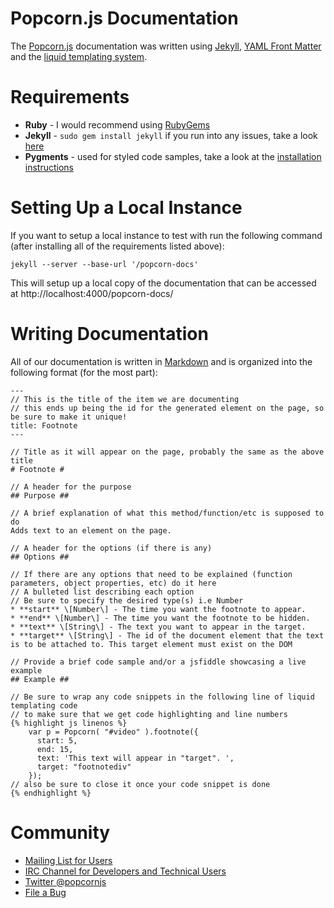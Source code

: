 Popcorn.js Documentation
=====================

The [Popcorn.js](http://github.com/mozilla/popcorn-js) documentation was written using [Jekyll](https://github.com/mojombo/jekyll/wiki), [YAML Front Matter](https://github.com/mojombo/jekyll/wiki/YAML-Front-Matter) and the [liquid templating system](https://github.com/mojombo/jekyll/wiki/Template-Data).

Requirements
===========

* **Ruby** - I would recommend using [RubyGems](http://docs.rubygems.org/read/chapter/3)
* **Jekyll** - `sudo gem install jekyll` if you run into any issues, take a look [here](https://github.com/mojombo/jekyll/wiki/Install)
* **Pygments** - used for styled code samples, take a look at the [installation instructions](http://pygments.org/download/)

Setting Up a Local Instance
===========================

If you want to setup a local instance to test with run the following command (after installing all of the requirements listed above):

`jekyll --server --base-url '/popcorn-docs'`

This will setup up a local copy of the documentation that can be accessed at http://localhost:4000/popcorn-docs/

Writing Documentation
=====================

All of our documentation is written in [Markdown](http://daringfireball.net/projects/markdown/syntax#p) and is organized into the following format (for the most part):

    ---
    // This is the title of the item we are documenting
    // this ends up being the id for the generated element on the page, so be sure to make it unique!
    title: Footnote
    ---

    // Title as it will appear on the page, probably the same as the above title
    # Footnote #

    // A header for the purpose
    ## Purpose ##

    // A brief explanation of what this method/function/etc is supposed to do
    Adds text to an element on the page.

    // A header for the options (if there is any)
    ## Options ##

    // If there are any options that need to be explained (function parameters, object properties, etc) do it here
    // A bulleted list describing each option
    // Be sure to specify the desired type(s) i.e Number
    * **start** \[Number\] - The time you want the footnote to appear.
    * **end** \[Number\] - The time you want the footnote to be hidden.
    * **text** \[String\] - The text you want to appear in the target.
    * **target** \[String\] - The id of the document element that the text is to be attached to. This target element must exist on the DOM

    // Provide a brief code sample and/or a jsfiddle showcasing a live example
    ## Example ##

    // Be sure to wrap any code snippets in the following line of liquid templating code
    // to make sure that we get code highlighting and line numbers
    {% highlight js linenos %}
        var p = Popcorn( "#video" ).footnote({
          start: 5,
          end: 15,
          text: 'This text will appear in "target". ',
          target: "footnotediv"
        });
    // also be sure to close it once your code snippet is done
    {% endhighlight %}

Community
==========

* [Mailing List for Users](https://groups.google.com/group/web-made-movies-working)
* [IRC Channel for Developers and Technical Users](irc://irc.mozilla.org/popcorn)
* [Twitter @popcornjs](https://twitter.com/#!/popcornjs)
* [File a Bug](https://webmademovies.lighthouseapp.com/projects/63272-popcornjs/tickets/new)

